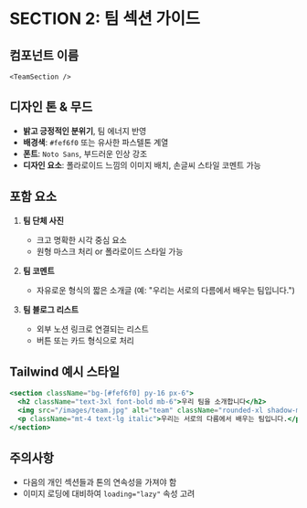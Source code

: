 # SECTION 2: 팀 섹션 가이드

## 컴포넌트 이름

`<TeamSection />`

## 디자인 톤 & 무드

- **밝고 긍정적인 분위기**, 팀 에너지 반영
- **배경색**: `#fef6f0` 또는 유사한 파스텔톤 계열
- **폰트**: `Noto Sans`, 부드러운 인상 강조
- **디자인 요소**: 폴라로이드 느낌의 이미지 배치, 손글씨 스타일 코멘트 가능

## 포함 요소

1. **팀 단체 사진**

   - 크고 명확한 시각 중심 요소
   - 원형 마스크 처리 or 폴라로이드 스타일 가능

2. **팀 코멘트**

   - 자유로운 형식의 짧은 소개글 (예: "우리는 서로의 다름에서 배우는 팀입니다.")

3. **팀 블로그 리스트**

   - 외부 노션 링크로 연결되는 리스트
   - 버튼 또는 카드 형식으로 처리

## Tailwind 예시 스타일

```jsx
<section className="bg-[#fef6f0] py-16 px-6">
  <h2 className="text-3xl font-bold mb-6">우리 팀을 소개합니다</h2>
  <img src="/images/team.jpg" alt="team" className="rounded-xl shadow-md" />
  <p className="mt-4 text-lg italic">우리는 서로의 다름에서 배우는 팀입니다.</p>
</section>
```

## 주의사항

- 다음의 개인 섹션들과 톤의 연속성을 가져야 함
- 이미지 로딩에 대비하여 `loading="lazy"` 속성 고려
